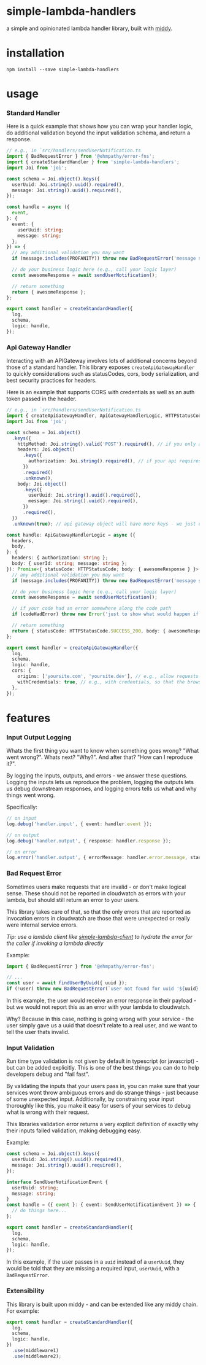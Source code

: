 # simple-lambda-handlers

a simple and opinionated lambda handler library, built with [middy](https://github.com/middyjs/middy).

# installation

```
npm install --save simple-lambda-handlers
```

# usage

### Standard Handler

Here is a quick example that shows how you can wrap your handler logic, do additional validation beyond the input validation schema, and return a response.

```ts
// e.g., in `src/handlers/sendUserNotification.ts
import { BadRequestError } from '@ehmpathy/error-fns';
import { createStandardHandler } from 'simple-lambda-handlers';
import Joi from 'joi';

const schema = Joi.object().keys({
  userUuid: Joi.string().uuid().required(),
  message: Joi.string().uuid().required(),
});

const handle = async ({
  event,
}: {
  event: {
    userUuid: string;
    message: string;
  };
}) => {
  // any additional validation you may want
  if (message.includes(PROFANITY)) throw new BadRequestError('message should not include profanity'); // wont show up as cloudwatch error, but will return user an error, since `instanceof BadRequestError`

  // do your business logic here (e.g., call your logic layer)
  const awesomeResponse = await sendUserNotification();

  // return something
  return { awesomeResponse };
};

export const handler = createStandardHandler({
  log,
  schema,
  logic: handle,
});
```

### Api Gateway Handler

Interacting with an APIGateway involves lots of additional concerns beyond those of a standard handler. This library exposes `createApiGatewayHandler` to quickly considerations such as statusCodes, cors, body serialization, and best security practices for headers.

Here is an example that supports CORS with credentials as well as an auth token passed in the header.

```ts
// e.g., in `src/handlers/sendUserNotification.ts
import { createApiGatewayHandler, ApiGatewayHandlerLogic, HTTPStatusCode } from 'simple-lambda-handlers';
import Joi from 'joi';

const schema = Joi.object()
  .keys({
    httpMethod: Joi.string().valid('POST').required(), // if you only allow certain http methods, you can enforce that here
    headers: Joi.object()
      .keys({
        authorization: Joi.string().required(), // if your api requires an auth token, you can enforce that its sent here
      })
      .required()
      .unknown(),
    body: Joi.object()
      .keys({
        userUuid: Joi.string().uuid().required(),
        message: Joi.string().uuid().required(),
      })
      .required(),
  })
  .unknown(true); // api gateway object will have more keys - we just care about the ones above in this example

const handle: ApiGatewayHandlerLogic = async ({
  headers,
  body,
}: {
  headers: { authorization: string };
  body: { userId: string; message: string };
}): Promise<{ statusCode: HTTPStatusCode; body: { awesomeResponse } }> => {
  // any additional validation you may want
  if (message.includes(PROFANITY)) throw new BadRequestError('message should not include profanity'); // will result in a `{ statusCode: 400, body: { errorMessage: 'message should not include profanity' } }` response and wont showup in cloudwatch as an error, since `instanceof BadRequestError`

  // do your business logic here (e.g., call your logic layer)
  const awesomeResponse = await sendUserNotification();

  // if your code had an error somewhere along the code path
  if (codeHadError) throw new Error('just to show what would happen if there is an internal service error'); // will result in a `{ statusCode: 500 }` response, without any details of the error, to ensure no secrets are leaked in unexpected error stacks

  // return something
  return { statusCode: HTTPStatusCode.SUCCESS_200, body: { awesomeResponse } };
};

export const handler = createApiGatewayHandler({
  log,
  schema,
  logic: handle,
  cors: {
    origins: ['yoursite.com', 'yoursite.dev'], // e.g., allow requests only from these two domains
    withCredentials: true, // e.g., with credentials, so that the browser will send cookies
  },
});
```

# features

### Input Output Logging

Whats the first thing you want to know when something goes wrong? "What went wrong?". Whats next? "Why?". And after that? "How can I reproduce it?".

By logging the inputs, outputs, and errors - we answer these questions. Logging the inputs lets us reproduce the problem, logging the outputs lets us debug downstream responses, and logging errors tells us what and why things went wrong.

Specifically:

```ts
// on input
log.debug('handler.input', { event: handler.event });

// on output
log.debug('handler.output', { response: handler.response });

// on error
log.error('handler.output', { errorMessage: handler.error.message, stackTrace: handler.error.stack });
```

### Bad Request Error

Sometimes users make requests that are invalid - or don't make logical sense. These should not be reported in cloudwatch as errors with your lambda, but should still return an error to your users.

This library takes care of that, so that the only errors that are reported as invocation errors in cloudwatch are those that were unexpected or really were internal service errors.

*Tip: use a lambda client like [simple-lambda-client](https://github.com/uladkasach/simple-lambda-client) to hydrate the error for the caller if invoking a lambda directly*

Example:

```ts
import { BadRequestError } from '@ehmpathy/error-fns';

// ...
const user = await findUserByUuid({ uuid });
if (!user) throw new BadRequestError(`user not found for uuid '${uuid}'`);
```

In this example, the user would receive an error response in their payload - but we would not report this as an error with your lambda to cloudwatch.

Why? Because in this case, nothing is going wrong with your service - the user simply gave us a uuid that doesn't relate to a real user, and we want to tell the user thats invalid.

### Input Validation

Run time type validation is not given by default in typescript (or javascript) - but can be added explicitly. This is one of the best things you can do to help developers debug and "fail fast".

By validating the inputs that your users pass in, you can make sure that your services wont throw ambiguous errors and do strange things - just because of some unexpected input. Additionally, by constraining your input thoroughly like this, you make it easy for users of your services to debug what is wrong with their request.

This libraries validation error returns a very explicit definition of exactly why their inputs failed validation, making debugging easy.

Example:

```ts
const schema = Joi.object().keys({
  userUuid: Joi.string().uuid().required(),
  message: Joi.string().uuid().required(),
});

interface SendUserNotificationEvent {
  userUuid: string;
  message: string;
}
const handle = ({ event }: { event: SendUserNotificationEvent }) => {
  // do things here...
};

export const handler = createStandardHandler({
  log,
  schema,
  logic: handle,
});
```

In this example, if the user passes in a `uuid` instead of a `userUuid`, they would be told that they are missing a required input, `userUuid`, with a `BadRequestError`.

### Extensibility

This library is built upon middy - and can be extended like any middy chain. For example:

```ts
export const handler = createStandardHandler({
  log,
  schema,
  logic: handle,
})
  .use(middleware1)
  .use(middleware2);
```
